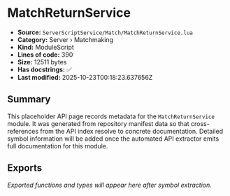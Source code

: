 # MatchReturnService

- **Source:** `ServerScriptService/Match/MatchReturnService.lua`
- **Category:** Server › Matchmaking
- **Kind:** ModuleScript
- **Lines of code:** 390
- **Size:** 12511 bytes
- **Has docstrings:** ✅
- **Last modified:** 2025-10-23T00:18:23.637656Z

## Summary

This placeholder API page records metadata for the `MatchReturnService` module. It was generated
from repository manifest data so that cross-references from the API index resolve to
concrete documentation. Detailed symbol information will be added once the automated
API extractor emits full documentation for this module.

## Exports

_Exported functions and types will appear here after symbol extraction._

